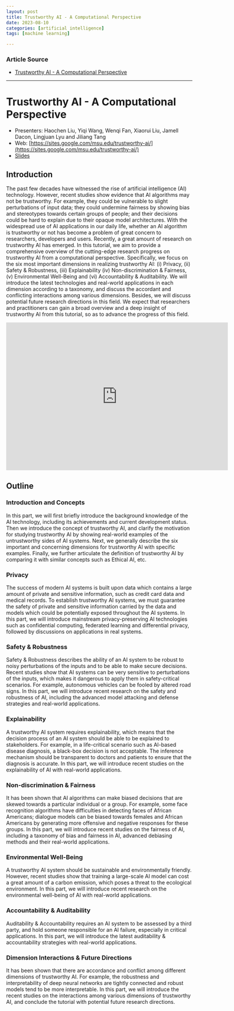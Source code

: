 ```yaml
---
layout: post
title: Trustworthy AI - A Computational Perspective
date: 2023-08-10
categories: [artificial intelligence]
tags: [machine learning]

---
```


### Article Source

* [Trustworthy AI - A Computational Perspective](https://www.youtube.com/watch?v=3aHJLeg1_jo)

---

# Trustworthy AI - A Computational Perspective

* Presenters: Haochen Liu, Yiqi Wang, Wenqi Fan, Xiaorui Liu, Jamell Dacon, Lingjuan Lyu and Jiliang Tang
* Web: [https://sites.google.com/msu.edu/trustworthy-ai/](https://sites.google.com/msu.edu/trustworthy-ai/)
* [Slides](https://drive.google.com/file/d/1fD4lIHYZ3VptXNUyoeVI67_NTC6ry6bJ/view?pli=1)


## Introduction

The past few decades have witnessed the rise of artificial intelligence (AI) technology. However, recent studies show evidence that AI algorithms may not be trustworthy. For example, they could be vulnerable to slight perturbations of input data; they could undermine fairness by showing bias and stereotypes towards certain groups of people; and their decisions could be hard to explain due to their opaque model architectures. With the widespread use of AI applications in our daily life, whether an AI algorithm is trustworthy or not has become a problem of great concern to researchers, developers and users. Recently, a great amount of research on trustworthy AI has emerged. In this tutorial, we aim to provide a comprehensive overview of the cutting-edge research progress on trustworthy AI from a computational perspective. Specifically, we focus on the six most important dimensions in realizing trustworthy AI: (i) Privacy, (ii) Safety & Robustness, (iii) Explainability (iv) Non-discrimination & Fairness, (v) Environmental Well-Being and (vi) Accountability & Auditability. We will introduce the latest technologies and real-world applications in each dimension according to a taxonomy, and discuss the accordant and conflicting interactions among various dimensions. Besides, we will discuss potential future research directions in this field. We expect that researchers and practitioners can gain a broad overview and a deep insight of trustworthy AI from this tutorial, so as to advance the progress of this field.


<iframe width="600" height="400" src="https://www.youtube.com/embed/3aHJLeg1_jo" title="YouTube video player" frameborder="0" allow="accelerometer; autoplay; clipboard-write; encrypted-media; gyroscope; picture-in-picture; web-share" allowfullscreen></iframe>


## Outline

### Introduction and Concepts

In this part, we will first briefly introduce the background knowledge of the AI technology, including its achievements and current development status. Then we introduce the concept of trustworthy AI, and clarify the motivation for studying trustworthy AI by showing real-world examples of the untrustworthy sides of AI systems. Next, we generally describe the six important and concerning dimensions for trustworthy AI with specific examples. Finally, we further articulate the definition of trustworthy AI by comparing it with similar concepts such as Ethical AI, etc.



### Privacy

The success of modern AI systems is built upon data which contains a large amount of private and sensitive information, such as credit card data and medical records. To establish trustworthy AI systems, we must guarantee the safety of private and sensitive information carried by the data and models which could be potentially exposed throughout the AI systems. In this part, we will introduce mainstream privacy-preserving AI technologies such as confidential computing, federated learning and differential privacy, followed by discussions on applications in real systems.  



### Safety & Robustness

Safety & Robustness describes the ability of an AI system to be robust to noisy perturbations of the inputs and to be able to make secure decisions. Recent studies show that AI systems can be very sensitive to perturbations of the inputs, which makes it dangerous to apply them in safety-critical scenarios. For example, autonomous vehicles can be fooled by altered road signs. In this part, we will introduce recent research on the safety and robustness of AI, including the advanced model attacking and defense strategies and real-world applications.



### Explainability

A trustworthy AI system requires explainability, which means that the decision process of an AI system should be able to be explained to stakeholders. For example, in a life-critical scenario such as AI-based disease diagnosis, a black-box decision is not acceptable. The inference mechanism should be transparent to doctors and patients to ensure that the diagnosis is accurate. In this part, we will introduce recent studies on the explainability of AI with real-world applications. 



### Non-discrimination & Fairness

It has been shown that AI algorithms can make biased decisions that are skewed towards a particular individual or a group. For example, some face recognition algorithms have difficulties in detecting faces of African Americans; dialogue models can be biased towards females and African Americans by generating more offensive and negative responses for these groups. In this part, we will introduce recent studies on the fairness of AI, including a taxonomy of bias and fairness in AI, advanced debiasing methods and their real-world applications.



### Environmental Well-Being

A trustworthy AI system should be sustainable and environmentally friendly. However, recent studies show that training a large-scale AI model can cost a great amount of a carbon emission, which poses a threat to the ecological environment. In this part, we will introduce recent research on the environmental well-being of AI with real-world applications.



### Accountability & Auditability

Auditability & Accountability requires an AI system to be assessed by a third party, and hold someone responsible for an AI failure, especially in critical applications. In this part, we will introduce the latest auditability & accountability strategies with real-world applications.



### Dimension Interactions & Future Directions

It has been shown that there are accordance and conflict among different dimensions of trustworthy AI. For example, the robustness and interpretability of deep neural networks are tightly connected and robust models tend to be more interpretable. In this part, we will introduce the recent studies on the interactions among various dimensions of trustworthy AI, and conclude the tutorial with potential future research directions.